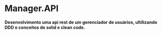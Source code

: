 # Manager.API

#### Desenvolvimento uma api rest de um gerenciador de usuários, ultilizando DDD e conceitos de solid e clean code.

